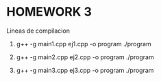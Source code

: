 # HOMEWORK 3

Lineas de compilacion

1. 
    g++ -g main1.cpp ej1.cpp -o program
    ./program
    
2. 
    g++ -g main2.cpp ej2.cpp -o program
    ./program

3. 
    g++ -g main3.cpp ej3.cpp -o program
    ./program